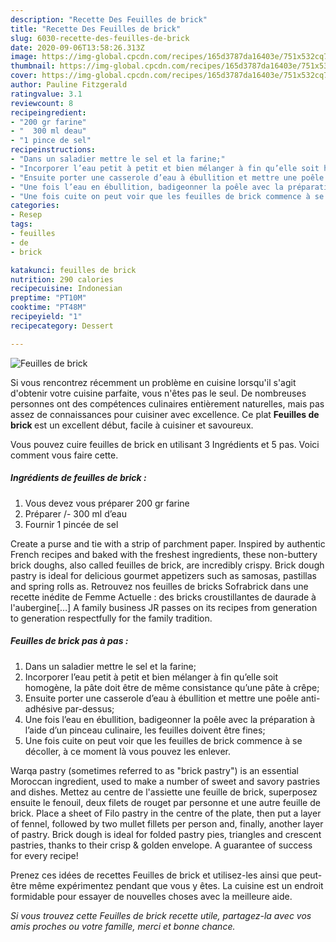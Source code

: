 ```yaml
---
description: "Recette Des Feuilles de brick"
title: "Recette Des Feuilles de brick"
slug: 6030-recette-des-feuilles-de-brick
date: 2020-09-06T13:58:26.313Z
image: https://img-global.cpcdn.com/recipes/165d3787da16403e/751x532cq70/feuilles-de-brick-photo-principale-de-la-recette.jpg
thumbnail: https://img-global.cpcdn.com/recipes/165d3787da16403e/751x532cq70/feuilles-de-brick-photo-principale-de-la-recette.jpg
cover: https://img-global.cpcdn.com/recipes/165d3787da16403e/751x532cq70/feuilles-de-brick-photo-principale-de-la-recette.jpg
author: Pauline Fitzgerald
ratingvalue: 3.1
reviewcount: 8
recipeingredient:
- "200 gr farine"
- "  300 ml deau"
- "1 pince de sel"
recipeinstructions:
- "Dans un saladier mettre le sel et la farine;"
- "Incorporer l’eau petit à petit et bien mélanger à fin qu’elle soit homogène, la pâte doit être de même consistance qu’une pâte à crêpe;"
- "Ensuite porter une casserole d’eau à ébullition et mettre une poêle anti-adhésive par-dessus;"
- "Une fois l’eau en ébullition, badigeonner la poêle avec la préparation à l’aide d’un pinceau culinaire, les feuilles doivent être fines;"
- "Une fois cuite on peut voir que les feuilles de brick commence à se décoller, à ce moment là vous pouvez les enlever."
categories:
- Resep
tags:
- feuilles
- de
- brick

katakunci: feuilles de brick 
nutrition: 290 calories
recipecuisine: Indonesian
preptime: "PT10M"
cooktime: "PT48M"
recipeyield: "1"
recipecategory: Dessert

---
```



![Feuilles de brick](https://img-global.cpcdn.com/recipes/165d3787da16403e/751x532cq70/feuilles-de-brick-photo-principale-de-la-recette.jpg)

Si vous rencontrez récemment un problème en cuisine lorsqu'il s'agit d'obtenir votre cuisine parfaite, vous n'êtes pas le seul. De nombreuses personnes ont des compétences culinaires entièrement naturelles, mais pas assez de connaissances pour cuisiner avec excellence. Ce plat <strong> Feuilles de brick </strong> est un excellent début, facile à cuisiner et savoureux.

<!--inarticleads1-->

Vous pouvez cuire feuilles de brick en utilisant 3 Ingrédients et 5 pas. Voici comment vous faire cette.

##### Ingrédients de feuilles de brick :

1. Vous devez vous préparer 200 gr farine
1. Préparer  /- 300 ml d’eau
1. Fournir 1 pincée de sel


Create a purse and tie with a strip of parchment paper. Inspired by authentic French recipes and baked with the freshest ingredients, these non-buttery brick doughs, also called feuilles de brick, are incredibly crispy. Brick dough pastry is ideal for delicious gourmet appetizers such as samosas, pastillas and spring rolls as. Retrouvez nos feuilles de bricks Sofrabrick dans une recette inédite de Femme Actuelle : des bricks croustillantes de daurade à l&#39;aubergine[…] A family business JR passes on its recipes from generation to generation respectfully for the family tradition. 

<!--inarticleads2-->

##### Feuilles de brick pas à pas :

1. Dans un saladier mettre le sel et la farine;
1. Incorporer l’eau petit à petit et bien mélanger à fin qu’elle soit homogène, la pâte doit être de même consistance qu’une pâte à crêpe;
1. Ensuite porter une casserole d’eau à ébullition et mettre une poêle anti-adhésive par-dessus;
1. Une fois l’eau en ébullition, badigeonner la poêle avec la préparation à l’aide d’un pinceau culinaire, les feuilles doivent être fines;
1. Une fois cuite on peut voir que les feuilles de brick commence à se décoller, à ce moment là vous pouvez les enlever.


Warqa pastry (sometimes referred to as &#34;brick pastry&#34;) is an essential Moroccan ingredient, used to make a number of sweet and savory pastries and dishes. Mettez au centre de l&#39;assiette une feuille de brick, superposez ensuite le fenouil, deux filets de rouget par personne et une autre feuille de brick. Place a sheet of Filo pastry in the centre of the plate, then put a layer of fennel, followed by two mullet fillets per person and, finally, another layer of pastry. Brick dough is ideal for folded pastry pies, triangles and crescent pastries, thanks to their crisp &amp; golden envelope. A guarantee of success for every recipe! 

<!--inarticleads1-->

<p>
Prenez ces idées de recettes Feuilles de brick et utilisez-les ainsi que peut-être même expérimentez pendant que vous y êtes. La cuisine est un endroit formidable pour essayer de nouvelles choses avec la meilleure aide.
</p>

<p>
<i>Si vous trouvez cette Feuilles de brick recette utile, partagez-la avec vos amis proches ou votre famille, merci et bonne chance.</i>
</p>
